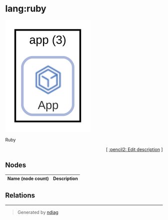 # lang:ruby

![view](label-lang_ruby.svg)

Ruby


<p align="right">
  [ <a href="../../ndiag.descriptions/_label-lang_ruby.md">:pencil2: Edit description</a> ]
<p>

## Nodes

| Name (node count) | Description |
| --- | --- |

## Relations
---

> Generated by [ndiag](https://github.com/k1LoW/ndiag)
